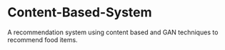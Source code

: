 # Content-Based-System

A recommendation system using content based and GAN techniques to recommend food items.
